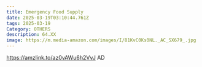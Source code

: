 ```yaml
---
title: Emergency Food Supply
date: 2025-03-19T03:10:44.761Z
tags: 2025-03-19
Category: OTHERS
description: 64.XX
image: https://m.media-amazon.com/images/I/81KvC0Ks0NL._AC_SX679_.jpg
---
```

https://amzlink.to/az0vAWu6h2VvJ   AD